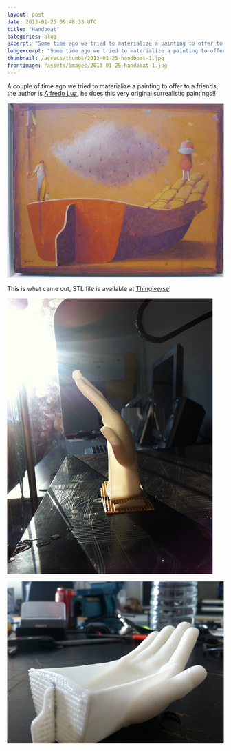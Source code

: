 ```yaml
---
layout: post
date: 2013-01-25 09:48:33 UTC
title: "Handboat"
categories: blog
excerpt: "Some time ago we tried to materialize a painting to offer to a friend, the author is Alfredo Luz, he does this very original surrealistic paintings!!"
longexcerpt: "Some time ago we tried to materialize a painting to offer to a friend, the author is Alfredo Luz, he does this very original surrealistic paintings!! This is the result. The STL file is available at Thingiverse!"
thumbnail: /assets/thumbs/2013-01-25-handboat-1.jpg
frontimage: /assets/images/2013-01-25-handboat-1.jpg
---
```


A couple of time ago we tried to materialize a painting to offer to a friends, the author is <a href="http://www.alfredoluz.com/">Alfredo Luz</a>, he does this very original surrealistic paintings!!

<a href="http://www.flickr.com/photos/guibot/8412765255/" title="painting1 by guibot, on Flickr"><img class="postimage" alt="painting1" src="/assets/images/2013-01-25-handboat-1.jpg"/></a>

This is what came out, STL file is available at <a href="http://www.thingiverse.com/thing:44365">Thingiverse</a>!

<a href="http://www.flickr.com/photos/guibot/8412756037/" title="Handboat by guibot, on Flickr"><img class="postimage" alt="Handboat" src="/assets/images/2013-01-25-handboat-2.jpg"/></a>

<a href="http://www.flickr.com/photos/guibot/8412756011/" title="Handboat by guibot, on Flickr"><img class="postimage" alt="Handboat" src="/assets/images/2013-01-25-handboat-3.jpg"/></a>
